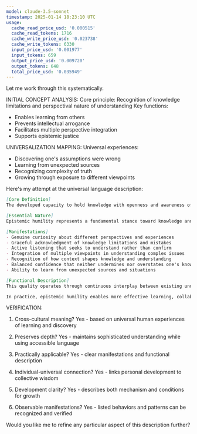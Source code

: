 ```yaml
---
model: claude-3.5-sonnet
timestamp: 2025-01-14 18:23:10 UTC
usage:
  cache_read_price_usd: '0.000515'
  cache_read_tokens: 1716
  cache_write_price_usd: '0.023738'
  cache_write_tokens: 6330
  input_price_usd: '0.001977'
  input_tokens: 659
  output_price_usd: '0.009720'
  output_tokens: 648
  total_price_usd: '0.035949'
---
```


Let me work through this systematically.

INITIAL CONCEPT ANALYSIS:
Core principle: Recognition of knowledge limitations and perspectival nature of understanding
Key functions: 
- Enables learning from others
- Prevents intellectual arrogance
- Facilitates multiple perspective integration
- Supports epistemic justice

UNIVERSALIZATION MAPPING:
Universal experiences:
- Discovering one's assumptions were wrong
- Learning from unexpected sources
- Recognizing complexity of truth
- Growing through exposure to different viewpoints

Here's my attempt at the universal language description:

```markdown
[Core Definition]
The developed capacity to hold knowledge with openness and awareness of its limitations, maintaining receptivity to different perspectives while recognizing how personal position and experience shape understanding. This quality enables continuous learning through authentic engagement with diverse viewpoints and ways of knowing.

[Essential Nature]
Epistemic humility represents a fundamental stance toward knowledge and understanding that combines active awareness of limitations with genuine openness to learning. It manifests as a dynamic balance between confidence in what one knows and recognition of what one doesn't know, while maintaining awareness of how personal perspective, culture, and experience shape understanding. This quality doesn't diminish expertise but rather enriches it by maintaining receptivity to new insights and different ways of knowing.

[Manifestations]
- Genuine curiosity about different perspectives and experiences
- Graceful acknowledgment of knowledge limitations and mistakes
- Active listening that seeks to understand rather than confirm
- Integration of multiple viewpoints in understanding complex issues
- Recognition of how context shapes knowledge and understanding
- Balanced confidence that neither undermines nor overstates one's knowledge
- Ability to learn from unexpected sources and situations

[Functional Description]
This quality operates through continuous interplay between existing understanding and new information or perspectives. It involves maintaining awareness of how personal position and experience shape perception while actively seeking to expand understanding through engagement with different viewpoints. The quality develops through experiences of being wrong, encountering different ways of knowing, and recognizing the validity of multiple perspectives.

In practice, epistemic humility enables more effective learning, collaboration, and problem-solving by creating space for diverse insights and ways of knowing. It supports both personal growth and collective wisdom by fostering genuine dialogue across differences, enabling integration of multiple perspectives, and maintaining openness to continuous learning. This quality proves especially valuable when addressing complex challenges that require multiple forms of expertise and understanding.
```

VERIFICATION:
1. Cross-cultural meaning? 
Yes - based on universal human experiences of learning and discovery

2. Preserves depth? 
Yes - maintains sophisticated understanding while using accessible language

3. Practically applicable? 
Yes - clear manifestations and functional description

4. Individual-universal connection? 
Yes - links personal development to collective wisdom

5. Development clarity? 
Yes - describes both mechanism and conditions for growth

6. Observable manifestations? 
Yes - listed behaviors and patterns can be recognized and verified

Would you like me to refine any particular aspect of this description further?